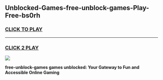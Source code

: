 
## Unblocked-Games-free-unblock-games-Play-Free-bs0rh
<h3>
<a href="https://premium76.site?title=free-unblock-games&ref=19M">CLICK TO PLAY</a></h3>
<hr>

<h3>
<a href="https://premium76.site?title=free-unblock-games&ref=19M">CLICK 2 PLAY</a>
  
</h3>

<a href="https://premium76.site?title=free-unblock-games&ref=19M"><img src="https://clearcache.store/games.png"></a>


**free-unblock-games games unblocked: Your Gateway to Fun and Accessible Online Gaming**
